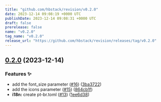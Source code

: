 ```yaml
---
title: "github.com/hbstack/revision/v0.2.0"
date: 2023-12-14 09:08:19 +0000 UTC
publishDate: 2023-12-14 09:08:31 +0000 UTC
draft: false
prerelease: false
name: "v0.2.0"
tag_name: "v0.2.0"
release_url: "https://github.com/hbstack/revision/releases/tag/v0.2.0"
---
```


## [0.2.0](https://github.com/hbstack/revision/compare/v0.1.2...v0.2.0) (2023-12-14)


### Features ✨

* add the font_size parameter ([#16](https://github.com/hbstack/revision/issues/16)) ([3ba3722](https://github.com/hbstack/revision/commit/3ba372243ac2646d471a26fc53b2bda045eb37cf))
* add the icons parameter ([#15](https://github.com/hbstack/revision/issues/15)) ([864cb1f](https://github.com/hbstack/revision/commit/864cb1f4e1632b70240292df59a647932b785dd1))
* **i18n:** create pt-br.toml ([#13](https://github.com/hbstack/revision/issues/13)) ([1ee6d38](https://github.com/hbstack/revision/commit/1ee6d3818a0dfa46bb000a833a75ab8f0424d6e9))
